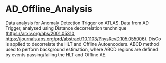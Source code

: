 # AD_Offline_Analysis
Data analysis for Anomaly Detection Trigger on ATLAS. Data from AD Trigger, analysed using Distance decorrelation tenchnique (https://arxiv.org/abs/2001.05310, https://journals.aps.org/prd/abstract/10.1103/PhysRevD.105.055006). DisCo is applied to decorrelate the HLT and Offline Autoencoders. ABCD method used to perform background estimation, where ABCD regions are defined by events passing/failing the HLT and Offline AE. 
